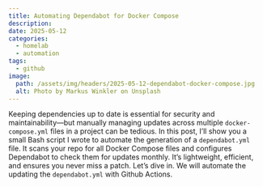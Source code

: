 ```yaml
---
title: Automating Dependabot for Docker Compose
description:
date: 2025-05-12
categories:
  - homelab
  - automation
tags:
  - github
image:
  path: /assets/img/headers/2025-05-12-dependabot-docker-compose.jpg
  alt: Photo by Markus Winkler on Unsplash
---
```


Keeping dependencies up to date is essential for security and maintainability—but manually managing updates across multiple `docker-compose.yml` files in a project can be tedious. In this post, I’ll show you a small Bash script I wrote to automate the generation of a `dependabot.yml` file. It scans your repo for all Docker Compose files and configures Dependabot to check them for updates monthly. It’s lightweight, efficient, and ensures you never miss a patch. Let’s dive in. We will automate the updating the `dependabot.yml` with Github Actions.




